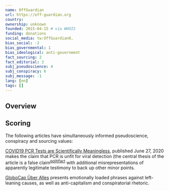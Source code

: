```yaml
---
name: OffGuardian
url: https://off-guardian.org
country:
ownership: unknown
founded: 2015-04-15 # via WHOIS
funding: donations
social_media: tw:OffGuardian0,
bias_social: -2
bias_governmental: 1
bias_ideological: anti-government
fact_sourcing: 2
fact_editorial: 3
subj_pseudoscience: 4
subj_conspiracy: 6
subj_message: -1
lang: [en]
tags: []
---
```


## Overview


## Scoring
The following articles have simultaneously informed pseudoscience, conspiracy and sourcing values:

[COVID19 PCR Tests are Scientifically Meaningless](https://off-guardian.org/2020/06/27/covid19-pcr-tests-are-scientifically-meaningless/), published June 27, 2020 makes the claim that PCR is unfit for viral detection (the central thesis of the article is a false claim<sup>[politifact](https://www.politifact.com/factchecks/2020/jul/07/blog-posting/covid-19-tests-are-not-scientifically-meaningless/)</sup> with additional misrepresentations of apparently legitimate testimony to back up other minor points.

[GloboCap Über Alles](https://off-guardian.org/2020/07/21/globocap-uber-alles/) presents emotionally loaded phrases against left-leaning causes, as well as anti-capitalism and conspiratorial rhetoric.
